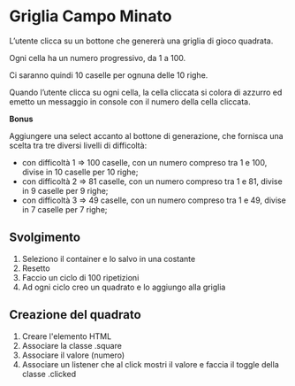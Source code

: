 **Griglia Campo Minato**
===
L’utente clicca su un bottone che genererà una griglia di gioco quadrata.

Ogni cella ha un numero progressivo, da 1 a 100.

Ci saranno quindi 10 caselle per ognuna delle 10 righe.

Quando l’utente clicca su ogni cella, la cella cliccata si colora di azzurro ed emetto un messaggio in console con il numero della cella cliccata.

**Bonus**

Aggiungere una select accanto al bottone di generazione, che fornisca una scelta tra tre diversi livelli di difficoltà:
- con difficoltà 1 => 100 caselle, con un numero compreso tra 1 e 100, divise in 10 caselle per 10 righe;
- con difficoltà 2 => 81 caselle, con un numero compreso tra 1 e 81, divise in 9 caselle per 9 righe;
- con difficoltà 3 => 49 caselle, con un numero compreso tra 1 e 49, divise in 7 caselle per 7 righe;
## Svolgimento
1. Seleziono il container e lo salvo in una costante
2. Resetto
3. Faccio un ciclo di 100 ripetizioni
4. Ad ogni ciclo creo un quadrato e lo aggiungo alla griglia
## Creazione del quadrato
1. Creare l'elemento HTML
2. Associare la classe .square
3. Associare il valore (numero)
4. Associare un listener che al click mostri il valore e faccia il toggle della classe .clicked
